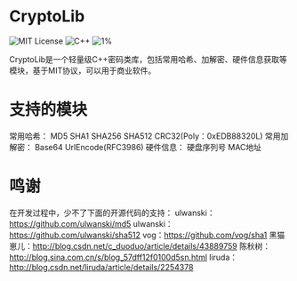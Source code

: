 # CryptoLib
![MIT License](https://img.shields.io/packagist/l/doctrine/orm.svg)
![C++](https://img.shields.io/badge/Language-C%2B%2B-brightgreen.svg)
![1%](http://progressed.io/bar/60)

CryptoLib是一个轻量级C++密码类库，包括常用哈希、加解密、硬件信息获取等模块，基于MIT协议，可以用于商业软件。

# 支持的模块
常用哈希：
MD5 SHA1 SHA256 SHA512 CRC32(Poly：0xEDB88320L)
常用加解密：
Base64 UrlEncode(RFC3986)
硬件信息：
硬盘序列号 MAC地址

# 鸣谢
在开发过程中，少不了下面的开源代码的支持：
ulwanski：https://github.com/ulwanski/md5
ulwanski：https://github.com/ulwanski/sha512
vog：https://github.com/vog/sha1
黑猫崽儿：http://blog.csdn.net/c_duoduo/article/details/43889759
陈秋树：http://blog.sina.com.cn/s/blog_57dff12f0100d5sn.html
liruda：http://blog.csdn.net/liruda/article/details/2254378
